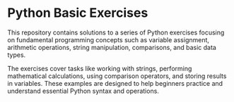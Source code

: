 # Python Basic Exercises

This repository contains solutions to a series of Python exercises focusing on fundamental programming concepts such as variable assignment, arithmetic operations, string manipulation, comparisons, and basic data types.

The exercises cover tasks like working with strings, performing mathematical calculations, using comparison operators, and storing results in variables. These examples are designed to help beginners practice and understand essential Python syntax and operations.

